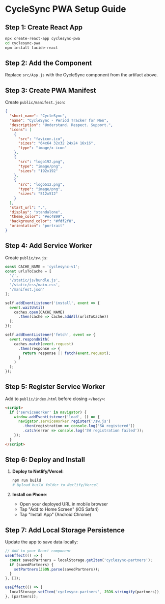# CycleSync PWA Setup Guide

## Step 1: Create React App
```bash
npx create-react-app cyclesync-pwa
cd cyclesync-pwa
npm install lucide-react
```

## Step 2: Add the Component
Replace `src/App.js` with the CycleSync component from the artifact above.

## Step 3: Create PWA Manifest
Create `public/manifest.json`:
```json
{
  "short_name": "CycleSync",
  "name": "CycleSync - Period Tracker for Men",
  "description": "Understand. Respect. Support.",
  "icons": [
    {
      "src": "favicon.ico",
      "sizes": "64x64 32x32 24x24 16x16",
      "type": "image/x-icon"
    },
    {
      "src": "logo192.png",
      "type": "image/png",
      "sizes": "192x192"
    },
    {
      "src": "logo512.png",
      "type": "image/png",
      "sizes": "512x512"
    }
  ],
  "start_url": ".",
  "display": "standalone",
  "theme_color": "#ec4899",
  "background_color": "#fdf2f8",
  "orientation": "portrait"
}
```

## Step 4: Add Service Worker
Create `public/sw.js`:
```javascript
const CACHE_NAME = 'cyclesync-v1';
const urlsToCache = [
  '/',
  '/static/js/bundle.js',
  '/static/css/main.css',
  '/manifest.json'
];

self.addEventListener('install', event => {
  event.waitUntil(
    caches.open(CACHE_NAME)
      .then(cache => cache.addAll(urlsToCache))
  );
});

self.addEventListener('fetch', event => {
  event.respondWith(
    caches.match(event.request)
      .then(response => {
        return response || fetch(event.request);
      }
    )
  );
});
```

## Step 5: Register Service Worker
Add to `public/index.html` before closing `</body>`:
```html
<script>
  if ('serviceWorker' in navigator) {
    window.addEventListener('load', () => {
      navigator.serviceWorker.register('/sw.js')
        .then(registration => console.log('SW registered'))
        .catch(error => console.log('SW registration failed'));
    });
  }
</script>
```

## Step 6: Deploy and Install
1. **Deploy to Netlify/Vercel**:
   ```bash
   npm run build
   # Upload build folder to Netlify/Vercel
   ```

2. **Install on Phone**:
   - Open your deployed URL in mobile browser
   - Tap "Add to Home Screen" (iOS Safari)
   - Tap "Install App" (Android Chrome)

## Step 7: Add Local Storage Persistence
Update the app to save data locally:
```javascript
// Add to your React component
useEffect(() => {
  const savedPartners = localStorage.getItem('cyclesync-partners');
  if (savedPartners) {
    setPartners(JSON.parse(savedPartners));
  }
}, []);

useEffect(() => {
  localStorage.setItem('cyclesync-partners', JSON.stringify(partners));
}, [partners]);
```
